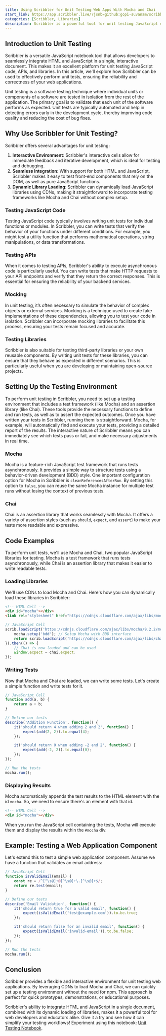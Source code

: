 ```yaml
---
title: Using Scribbler for Unit Testing Web Apps With Mocha and Chai
start_link: https://app.scribbler.live/?jsnb=github:gopi-suvanam/scribbler-examples/Unit-Testing.jsnb
categories: [Scribbler, Libraries]
description: Scribbler is a powerful tool for unit testing JavaScript code, APIs, and libraries. Its interactive environment, combined with the ability to dynamically load testing frameworks and libraries, makes it an ideal choice for developers.
---
```


## Introduction to Unit Testing

Scribbler is a versatile JavaScript notebook tool that allows developers to seamlessly integrate HTML and JavaScript in a single, interactive document. This makes it an excellent platform for unit testing JavaScript code, APIs, and libraries. In this article, we'll explore how Scribbler can be used to effectively perform unit tests, ensuring the reliability and correctness of your web applications.

Unit testing is a software testing technique where individual units or components of a software are tested in isolation from the rest of the application. The primary goal is to validate that each unit of the software performs as expected. Unit tests are typically automated and help in detecting errors early in the development cycle, thereby improving code quality and reducing the cost of bug fixes.

## Why Use Scribbler for Unit Testing?

Scribbler offers several advantages for unit testing:

1. **Interactive Environment**: Scribbler's interactive cells allow for immediate feedback and iterative development, which is ideal for testing and debugging.
2. **Seamless Integration**: With support for both HTML and JavaScript, Scribbler makes it easy to test front-end components that rely on the DOM, as well as pure JavaScript functions.
3. **Dynamic Library Loading**: Scribbler can dynamically load JavaScript libraries using CDNs, making it straightforward to incorporate testing frameworks like Mocha and Chai without complex setup.

### Testing JavaScript Code

Testing JavaScript code typically involves writing unit tests for individual functions or modules. In Scribbler, you can write tests that verify the behavior of your functions under different conditions. For example, you might test a utility function that performs mathematical operations, string manipulations, or data transformations.

### Testing APIs

When it comes to testing APIs, Scribbler's ability to execute asynchronous code is particularly useful. You can write tests that make HTTP requests to your API endpoints and verify that they return the correct responses. This is essential for ensuring the reliability of your backend services.

### Mocking

In unit testing, it’s often necessary to simulate the behavior of complex objects or external services. Mocking is a technique used to create fake implementations of these dependencies, allowing you to test your code in isolation. Scribbler can incorporate mocking libraries to facilitate this process, ensuring your tests remain focused and accurate.

### Testing Libraries

Scribbler is also suitable for testing third-party libraries or your own reusable components. By writing unit tests for these libraries, you can ensure that they behave as expected in different scenarios. This is particularly useful when you are developing or maintaining open-source projects.


## Setting Up the Testing Environment

To perform unit testing in Scribbler, you need to set up a testing environment that includes a test framework (like Mocha) and an assertion library (like Chai). These tools provide the necessary functions to define and run tests, as well as to assert the expected outcomes.
Once you have written your tests in Scribbler, running them is straightforward. Mocha, for example, will automatically find and execute your tests, providing a detailed report of the results. The interactive nature of Scribbler means you can immediately see which tests pass or fail, and make necessary adjustments in real time.


### Mocha

Mocha is a feature-rich JavaScript test framework that runs tests asynchronously. It provides a simple way to structure tests using a behavior-driven development (BDD) style. One important configuration option for Mocha in Scribbler is `cleanReferencesAfterRun`. By setting this option to `false`, you can reuse the same Mocha instance for multiple test runs without losing the context of previous tests.

### Chai

Chai is an assertion library that works seamlessly with Mocha. It offers a variety of assertion styles (such as `should`, `expect`, and `assert`) to make your tests more readable and expressive.


## Code Examples

To perform unit tests, we'll use Mocha and Chai, two popular JavaScript libraries for testing. Mocha is a test framework that runs tests asynchronously, while Chai is an assertion library that makes it easier to write readable tests.

### Loading Libraries

We'll use CDNs to load Mocha and Chai. Here's how you can dynamically load these libraries in Scribbler:

```html
<!-- HTML Cell -->
<div id="mocha"></div>
<link rel="stylesheet" href="https://cdnjs.cloudflare.com/ajax/libs/mocha/9.2.2/mocha.min.css">
```

```javascript
// JavaScript Cell
scrib.loadScript('https://cdnjs.cloudflare.com/ajax/libs/mocha/9.2.2/mocha.min.js').then(() => {
    mocha.setup('bdd'); // Setup Mocha with BDD interface
    return scrib.loadScript('https://cdnjs.cloudflare.com/ajax/libs/chai/4.3.4/chai.min.js');
}).then(() => {
    // Chai is now loaded and can be used
    window.expect = chai.expect;
});
```

### Writing Tests

Now that Mocha and Chai are loaded, we can write some tests. Let's create a simple function and write tests for it.

```javascript
// JavaScript Cell
function add(a, b) {
    return a + b;
}

// Define our tests
describe('Addition Function', function() {
    it('should return 4 when adding 2 and 2', function() {
        expect(add(2, 2)).to.equal(4);
    });

    it('should return 0 when adding -2 and 2', function() {
        expect(add(-2, 2)).to.equal(0);
    });
});

// Run the tests
mocha.run();
```

### Displaying Results

Mocha automatically appends the test results to the HTML element with the id `mocha`. So, we need to ensure there's an element with that id.

```html
<!-- HTML Cell -->
<div id="mocha"></div>
```

When you run the JavaScript cell containing the tests, Mocha will execute them and display the results within the `#mocha` div.

## Example: Testing a Web Application Component

Let's extend this to test a simple web application component. Assume we have a function that validates an email address:

```javascript
// JavaScript Cell
function isValidEmail(email) {
    const re = /^[^\s@]+@[^\s@]+\.[^\s@]+$/;
    return re.test(email);
}

// Define our tests
describe('Email Validation', function() {
    it('should return true for a valid email', function() {
        expect(isValidEmail('test@example.com')).to.be.true;
    });

    it('should return false for an invalid email', function() {
        expect(isValidEmail('invalid-email')).to.be.false;
    });
});

// Run the tests
mocha.run();
```

## Conclusion

Scribbler provides a flexible and interactive environment for unit testing web applications. By leveraging CDNs to load Mocha and Chai, we can quickly set up a testing environment without the need for npm. This approach is perfect for quick prototypes, demonstrations, or educational purposes. 

Scribbler's ability to integrate HTML and JavaScript in a single document, combined with its dynamic loading of libraries, makes it a powerful tool for web developers and educators alike. Give it a try and see how it can simplify your testing workflows! Experiment using this notebook: [Unit Testing Notebook](https://app.scribbler.live/?jsnb=github:gopi-suvanam/scribbler-examples/Unit-Testing.jsnb).
